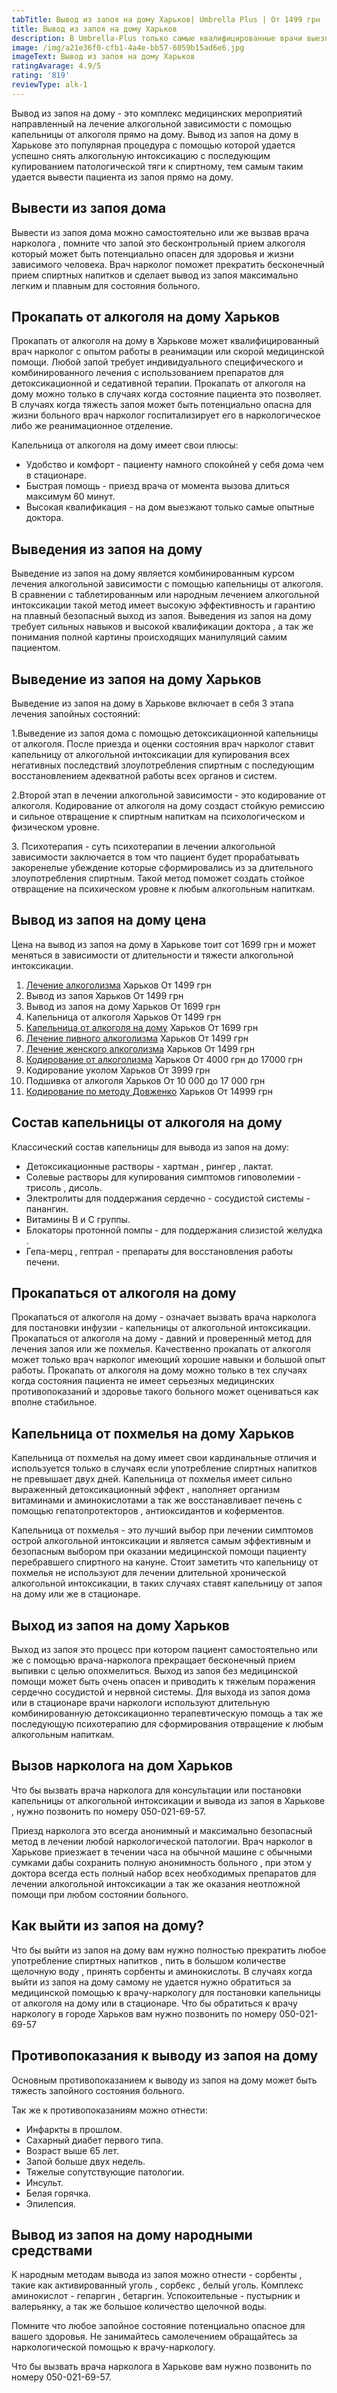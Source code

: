 ```yaml
---
tabTitle: Вывод из запоя на дому Харьков| Umbrella Plus | От 1499 грн
title: Вывод из запоя на дому Харьков
description: В Umbrella-Plus только самые квалифицированные врачи выезжают на дом.
image: /img/a21e36f0-cfb1-4a4e-bb57-6059b15ad6e6.jpg
imageText: Вывод из запоя на дому Харьков
ratingAvarage: 4.9/5
rating: '819'
reviewType: alk-1
---
```


Вывод из запоя на дому - это комплекс медицинских мероприятий направленный на лечение алкогольной зависимости с помощью капельницы от алкоголя прямо на дому. Вывод из запоя на дому в Харькове это популярная процедура с помощью которой удается успешно снять алкогольную интоксикацию с последующим купированием патологической тяги к спиртному, тем самым таким удается вывести пациента из запоя прямо на дому.

## Вывести из запоя дома

Вывести из запоя дома можно самостоятельно или же вызвав врача нарколога , помните что запой это бесконтрольный прием алкоголя который может быть потенциально опасен для здоровья и жизни зависимого человека. Врач нарколог поможет прекратить бесконечный прием спиртных напитков и сделает вывод из запоя максимально легким и плавным для состояния больного.

## Прокапать от алкоголя на дому Харьков

Прокапать от алкоголя на дому в Харькове может квалифицированный врач нарколог с опытом работы в реанимации или скорой медицинской помощи. Любой запой требует индивидуального специфического и комбинированного лечения с использованием препаратов для детоксикационной и седативной терапии. Прокапать от алкоголя на дому можно только в случаях когда состояние пациента это позволяет. В случаях когда тяжесть запоя может быть потенциально опасна для жизни больного врач нарколог госпитализирует его в наркологическое либо же реанимационное отделение.

Капельница от алкоголя на дому имеет свои плюсы:

* Удобство и комфорт - пациенту намного спокойней у себя дома чем в стационаре.
* Быстрая помощь - приезд врача от момента вызова длиться максимум 60 минут.
* Высокая квалификация - на дом выезжают только самые опытные доктора.

## Выведения из запоя на дому

Выведение из запоя на дому является комбинированным курсом лечения алкогольной зависимости с помощью капельницы от алкоголя. В сравнении с таблетированным или народным лечением алкогольной интоксикации такой метод имеет высокую эффективность и гарантию на плавный безопасный выход из запоя. Выведения из запоя на дому требует сильных навыков и высокой квалификации доктора , а так же понимания полной картины происходящих манипуляций самим пациентом.

## Выведение из запоя на дому Харьков

Выведение из запоя на дому в Харькове включает в себя 3 этапа лечения запойных состояний:

1.Выведение из запоя дома с помощью детоксикационной капельницы от алкоголя. После приезда и оценки состояния врач нарколог ставит капельницу от алкогольной интоксикации для купирования всех негативных последствий злоупотребления спиртным с последующим восстановлением адекватной работы всех органов и систем.

2.Второй этап в лечении алкогольной зависимости - это кодирование от алкоголя. Кодирование от алкоголя на дому создаст стойкую ремиссию и сильное отвращение к спиртным напиткам на психологическом и физическом уровне.

3\. Психотерапия - суть психотерапии в лечении алкогольной зависимости заключается в том что пациент будет прорабатывать закоренелые убеждение которые сформировались из за длительного злоупотребления спиртным. Такой метод поможет создать стойкое отвращение на психическом уровне к любым алкогольным напиткам.

## Вывод из запоя на дому цена

Цена на вывод из запоя на дому в Харькове тоит сот 1699 грн и может меняться в зависимости от длительности и тяжести алкогольной интоксикации.

1. [Лечение алкоголизма](https://umbrella-plus.com.ua/services/lechenie_alkogokizma) Харьков От 1499 грн
2. Вывод из запоя Харьков От 1499 грн
3. Вывод из запоя на дому Харьков От 1699 грн
4. Капельница от алкоголя Харьков От 1499 грн
5. [Капельница от алкоголя на дому](https://umbrella-plus.com.ua/services/kapelnica-ot-alkogola-na-domy) Харьков От 1699 грн
6. [Лечение пивного алкоголизма](https://umbrella-plus.com.ua/services/lechenie_pivnogo_alkogolizm) Харьков От 1499 грн
7. [Лечение женского алкоголизма](https://umbrella-plus.com.ua/services/lechenie_jenskogo_alkogolizma) Харьков От 1499 грн
8. [Кодирование от алкоголизма](https://umbrella-plus.com.ua/services/kodirovka_ot_alkogolizma) Харьков От 4000 грн до 17000 грн
9. Кодирование уколом Харьков От 3999 грн
10. Подшивка от алкоголя Харьков От 10 000 до 17 000 грн
11. [Кодирование по методу Довженко](https://umbrella-plus.com.ua/services/kodirovka-po-dovjenko) Харьков От 14999 грн

## Состав капельницы от алкоголя на дому 

Классический состав капельницы для вывода из запоя на дому:

* Детоксикационные растворы - хартман , рингер , лактат.
* Солевые растворы для купирования симптомов гиповолемии - трисоль , дисоль.
* Электролиты для поддержания сердечно - сосудистой системы - панангин.
* Витамины В и С группы.
* Блокаторы протонной помпы - для поддержания слизистой желудка .
* Гепа-мерц , гептрал - препараты для восстановления работы печени.

## Прокапаться от алкоголя на дому

Прокапаться от алкоголя на дому - означает вызвать врача нарколога для постановки инфузии - капельницы от алкогольной интоксикации. Прокапаться от алкоголя на дому - давний и проверенный метод для лечения запоя или же похмелья. Качественно прокапать от алкоголя может только врач нарколог имеющий хорошие навыки и большой опыт работы. Прокапать от алкоголя на дому можно только в тех случаях когда состояния пациента не имеет серьезных медицинских противопоказаний и здоровье такого больного может оцениваться как вполне стабильное.

## Капельница от похмелья на дому Харьков

Капельница от похмелья на дому имеет свои кардинальные отличия и используется только в случаях если употребление спиртных напитков не превышает двух дней. Капельница от похмелья имеет сильно выраженный детоксикационный эффект , наполняет организм витаминами и аминокислотами а так же восстанавливает печень с помощью гепатопротекторов , антиоксидантов и коферментов.

Капельница от похмелья - это лучший выбор при лечении симптомов острой алкогольной интоксикации и является самым эффективным и безопасным выбором при оказании медицинской помощи пациенту перебравшего спиртного на кануне. Стоит заметить что капельницу от похмелья не используют для лечении длительной хронической алкогольной интоксикации, в таких случаях ставят капельницу от запоя на дому или же в стационаре.

## Выход из запоя на дому Харьков

Выход из запоя это процесс при котором пациент самостоятельно или же с помощью врача-нарколога прекращает бесконечный прием выпивки с целью опохмелиться. Выход из запоя без медицинской помощи может быть очень опасен и приводить к тяжелым поражения сердечно сосудистой и нервной системы. Для выхода из запоя дома или в стационаре врачи наркологи используют длительную комбинированную детоксикационно терапевтическую помощь а так же последующую психотерапию для сформирования отвращение к любым алкогольным напиткам.

## Вызов нарколога на дом Харьков

Что бы вызвать врача нарколога для консультации или постановки капельницы от алкогольной интоксикации и вывода из запоя в Харькове , нужно позвонить по номеру 050-021-69-57.

Приезд нарколога это всегда анонимный и максимально безопасный метод в лечении любой наркологической патологии. Врач нарколог в Харькове приезжает в течении часа на обычной машине с обычными сумками дабы сохранить полную анонимность больного , при этом у доктора всегда есть полный набор всех необходимых препаратов для лечении алкогольной интоксикации а так же оказания неотложной помощи при любом состоянии больного.

## Как выйти из запоя на дому?

Что бы выйти из запоя на дому вам нужно полностью прекратить любое употребление спиртных напитков , пить в большом количестве щелочную воду , принять сорбенты и аминокислоты. В случаях когда выйти из запоя на дому самому не удается нужно обратиться за медицинской помощью к врачу-наркологу для постановки капельницы от алкоголя на дому или в стационаре. Что бы обратиться к врачу наркологу в городе Харьков вам нужно позвонить по номеру 050-021-69-57

## Противопоказания к выводу из запоя на дому

Основным противопоказанием к выводу из запоя на дому может быть тяжесть запойного состояния больного.

Так же к противопоказаниям можно отнести:

* Инфаркты в прошлом.
* Сахарный диабет первого типа.
* Возраст выше 65 лет.
* Запой больше двух недель.
* Тяжелые сопутствующие патологии.
* Инсульт.
* Белая горячка.
* Эпилепсия.

## Вывод из запоя на дому народными средствами

К народным методам вывода из запоя можно отнести - сорбенты , такие как активированный уголь , сорбекс , белый уголь. Комплекс аминокислот - гепаргин , бетаргин. Успокоительные - пустырник и валерьянку, а так же большое количество щелочной воды.

Помните что любое запойное состояние потенциально опасное для вашего здоровья. Не занимайтесь самолечением обращайтесь за наркологической помощью к врачу-наркологу.

Что бы вызвать врача нарколога в Харькове вам нужно позвонить по номеру 050-021-69-57.
